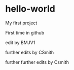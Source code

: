 # hello-world
My first project

First time in github

edit by BMJV1

further edits by CSmith

further further edits by Csmith